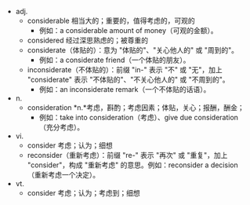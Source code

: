 - adj.
	- considerable 相当大的；重要的，值得考虑的，可观的
		- 例如：a considerable amount of money（可观的金额）。
	- considered 经过深思熟虑的；被尊重的
	- considerate（体贴的）：意为 "体贴的"、"关心他人的" 或 "周到的"。
		- 例如：a considerate friend（一个体贴的朋友）。
	- inconsiderate（不体贴的）：前缀 "in-" 表示 "不" 或 "无"，加上 "considerate" 表示 "不体贴的"、"不关心他人的" 或 "不周到的"。
		- 例如：an inconsiderate remark（一个不体贴的话语）。
- n.
	- consideration *n.*考虑，斟酌；考虑因素；体贴，关心；报酬，酬金；
		- 例如：take into consideration（考虑）、give due consideration（充分考虑）。
- vi.
	- consider 考虑；认为；细想
	- reconsider（重新考虑）：前缀 "re-" 表示 "再次" 或 "重复"，加上 "consider"，构成 "重新考虑" 的意思。例如：reconsider a decision（重新考虑一个决定）。
- vt.
	- consider 考虑；认为；考虑到；细想